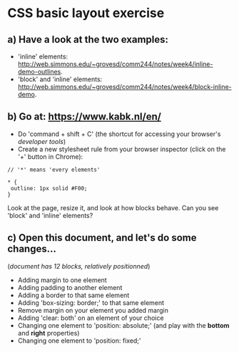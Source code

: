 # CSS basic layout exercise

## a) Have a look at the two examples:

- 'inline' elements: http://web.simmons.edu/~grovesd/comm244/notes/week4/inline-demo-outlines. <br>
- 'block' and 'inline' elements: http://web.simmons.edu/~grovesd/comm244/notes/week4/block-inline-demo.

## b) Go at: https://www.kabk.nl/en/

- Do 'command + shift + C' (the shortcut for accessing your browser's *developer tools*)
- Create a new stylesheet rule from your browser inspector (click on the '+' button in Chrome):

```
// '*' means 'every elements'

* {
 outline: 1px solid #F00;
}
```

Look at the page, resize it, and look at how blocks behave. Can you see 'block' and 'inline' elements?

## c) Open this document, and let's do some changes...

(*document has 12 blocks, relatively positionned*)

- Adding margin to one element
- Adding padding to another element
- Adding a border to that same element
- Adding 'box-sizing: border;' to that same element
- Remove margin on your element you added margin
- Adding 'clear: both' on an element of your choice
- Changing one element to 'position: absolute;' (and play with the **bottom** and **right** properties)
- Changing one element to 'position: fixed;'